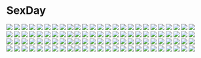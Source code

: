 # SexDay
![](https://konachan.com/image/4db545ebb25c8191bbb4a1dae33a81e8/Konachan.com%20-%2059187%20blush%20cake%20food%20fruit%20green_hair%20hatsune_miku%20hinata_%28magamoto%29%20long_hair%20strawberry%20twintails%20vocaloid%20watermark.jpg)
![](https://konachan.com/jpeg/50e79d5459fcd4215eeef9deeb7abad9/Konachan.com%20-%20173469%20ass%20blonde_hair%20blush%20breast_grab%20breasts%20censored%20game_cg%20iizuki_tasuku%20long_hair%20lovely_x_cation%20nipples%20nude%20penis%20purple_eyes%20pussy%20sex%20wet.jpg)
![](https://konachan.com/image/160269b24d243b6f62866b6ac64d8e0f/Konachan.com%20-%20300950%20brown_eyes%20brown_hair%20cotton%20gloves%20group%20hat%20long_hair%20original%20pantyhose%20robot%20school_uniform%20skirt%20thighhighs%20twintails.jpg)
![](https://konachan.com/image/7f41b7d51456e5ec31512312d4868ac0/Konachan.com%20-%20297176%20blonde_hair%20blush%20brown_eyes%20brown_hair%20green_eyes%20group%20horns%20hoshii_miki%20idolmaster%20long_hair%20minase_iori%20navel%20purple_eyes%20short_hair%20skirt.jpg)
![](https://konachan.com/jpeg/e118a892f745ce7fe984dc94a9cf880a/Konachan.com%20-%20296197%20ass%20bandaid%20breasts%20building%20bunnygirl%20city%20collar%20long_hair%20md230101%20no_bra%20original%20panties%20red_eyes%20skirt%20tail%20techgirl%20underboob%20underwear.jpg)
![](https://konachan.com/jpeg/eb33841ef8d3a4f76652170ab8c824e9/Konachan.com%20-%20282455%20aqua_eyes%20flowers%20foxgirl%20game_cg%20grass%20japanese_clothes%20kimono%20rain%20shiro_%28tenkiame%29%20short_hair%20stairs%20tenkiame%20water%20white_hair%20yuzu_modoki.jpg)
![](https://konachan.com/image/f2efeb2d738e7ce54d35929f9bf48464/Konachan.com%20-%20104428%20akemi_homura%20black_hair%20blonde_hair%20blue_hair%20blush%20kaname_madoka%20long_hair%20miki_sayaka%20pink_hair%20ribbons%20ringo78%20sakura_kyouko%20short_hair%20tomoe_mami.jpg)
![](https://konachan.com/image/5e191d45af8f4b333c40ec42a4caee5f/Konachan.com%20-%20170007%202girls%20armor%20blonde_hair%20blood%20blue_eyes%20cigarette%20gloves%20hellshock%20original%20pointed_ears%20ponytail%20red_eyes%20scar%20short_hair%20smoking%20tattoo.jpg)
![](https://konachan.com/jpeg/e9ea8e25235b4650825b2c5d29510a42/Konachan.com%20-%2018653%20blonde_hair%20long_hair%20orange%20pani_poni_dash%20rebecca_miyamoto%20suit%20sunglasses%20vector.jpg)
![](https://konachan.com/jpeg/019a03be81d21f46929147218ecae601/Konachan.com%20-%2043052%20maid%20mikeou%20pussy%20skirt%20skirt_lift%20uncensored.jpg)
![](https://konachan.com/image/bacf4a5175ae150b62240f90ed79a138/Konachan.com%20-%20268152%20animal_ears%20ass%20barefoot%20breasts%20cleavage%20dress%20jpeg_artifacts%20mikawa_sansen%20original%20panties%20thighhighs%20underwear.jpg)
![](https://konachan.com/image/76f867d4615d0b7399288674944da7a0/Konachan.com%20-%20189886%20aisha_%28elsword%29%20angel%20blonde_hair%20elbow_gloves%20elsword%20gloves%20mage%20maid%20myein%20purple_eyes%20ribbons%20skirt%20staff%20thighhighs%20twintails%20wings.jpg)
![](https://konachan.com/jpeg/7e1017f29cd67466c4da116093821821/Konachan.com%20-%2031086%20kitsu_chiri%20nurse%20sayonara_zetsubou_sensei.jpg)
![](https://konachan.com/jpeg/5a9a05a98939db30472a09de6982d136/Konachan.com%20-%2053787%20black_hair%20f-ism%20japanese_clothes%20kimono%20long_hair%20miko%20murakami_suigun.jpg)
![](https://konachan.com/image/db5120b7512a66b36277a73e13ab4c39/Konachan.com%20-%20216246%20anthropomorphism%20ass%20blonde_hair%20breasts%20cleavage%20elbow_gloves%20gloves%20gray_eyes%20iowa_%28kancolle%29%20long_hair%20skirt%20stars%20thighhighs%20tokorotn.jpg)
![](https://konachan.com/image/8f4640dc5e5ebb6f33fa7aa6b7a67dbd/Konachan.com%20-%2055912%20aika_s_granzchesta%20akira_e_ferrari%20alice_carroll%20alicia_florence%20aria%20aria_pokoteng%20athena_glory%20hime_m_granzchesta%20maa%20mizunashi_akari.jpg)
![](https://konachan.com/image/11c3e6586b90336331320f711a0d0768/Konachan.com%20-%2068128%20konpaku_youmu%20myon%20nude%20short_hair%20sword%20touhou%20weapon.jpg)
![](https://konachan.com/jpeg/9a8d6cbf9750fba7f5cf5cdd762696ee/Konachan.com%20-%20131120%20animal%20original%20school_uniform%20takano_otohiko.jpg)
![](https://konachan.com/image/2bb6dcf5e2bbca65951ea60699b2eaf9/Konachan.com%20-%20299501%202girls%20bili_bili_douga%20bili_girl_22%20bili_girl_33%20blue_hair%20long_hair%20majiang%20red_eyes%20short_hair%20white_hair.jpg)
![](https://konachan.com/image/18ca06869f04acf8fd9b6b121f25ef13/Konachan.com%20-%20103988%20ano_hi_mita_hana_no_namae_wo_bokutachi_wa_mada_shiranai%20clouds%20dress%20honma_meiko%20rushka%20see_through%20sky.jpg)
![](https://konachan.com/image/b70eaa24c01b03a2881176ab25095ebe/Konachan.com%20-%2012778%20herikawa_koishi%20kazami_mizuho%20misumi_kaede%20morino_ichigo%20onegai_teacher.jpg)
![](https://konachan.com/image/c92b397cc1ce8208916c34e48c4b74f8/Konachan.com%20-%2020389%20angel_rabbie%20angelic_serenade%20naruse_chisato.jpg)
![](https://konachan.com/image/838ea2102fead07b7e0f17832ab8e605/Konachan.com%20-%2014944%20all_male%20male%20naruto%20uchiha_sasuke.jpg)
![](https://konachan.com/jpeg/6cd4fe86eec3a3726a2bd86b6d3ea87b/Konachan.com%20-%20252919%20black%20blonde_hair%20bloomers%20bow%20dress%20flandre_scarlet%20flowers%20hat%20long_hair%20ponytail%20red_eyes%20skull%20tagme_%28artist%29%20touhou%20vampire%20wings.jpg)
![](https://konachan.com/jpeg/95a08a17f21f321eed84209c3820aca1/Konachan.com%20-%20245947%20aqua_eyes%20ass%20ass_grab%20black_hair%20bow%20bra%20breast_hold%20breasts%20censored%20cum%20game_cg%20hiiragi_erika%20long_hair%20pussy%20spread_legs%20thighhighs%20underwear.jpg)
![](https://konachan.com/jpeg/c4718ccddc59b57803a73f59542ebd20/Konachan.com%20-%20177553%20bikini%20black_hair%20k10k%20loli%20love_live%21_school_idol_project%20swimsuit%20twintails%20white%20yazawa_nico.jpg)
![](https://konachan.com/image/21f30871f2d7a8184c84912e1a54b33e/Konachan.com%20-%20145592%20ass%20breasts%20brown_eyes%20brown_hair%20chain%20collar%20nipples%20nude%20short_hair%20tagme.jpg)
![](https://konachan.com/image/090178f4c356e47c7ddd43afab349d68/Konachan.com%20-%20304357%20bicolored_eyes%20blonde_hair%20blood%20cape%20doll%20dress%20garter_belt%20ikeuchi_tanuma%20knife%20long_hair%20original.jpg)
![](https://konachan.com/image/365df77fe12574242479b08f505abc36/Konachan.com%20-%20296964%20animal%20bird%20book%20braids%20brown_hair%20clouds%20fate_%28series%29%20jpeg_artifacts%20junpaku_karen%20leaves%20long_hair%20night%20ponytail%20rain%20red_eyes%20sky%20water.jpg)
![](https://konachan.com/jpeg/2d0586ac196cd050dd1219da7ba46b47/Konachan.com%20-%20116591%20blonde_hair%20natsuki_coco%20original%20scan%20school_swimsuit%20swimsuit%20twintails.jpg)
![](https://konachan.com/image/0f43ac687c947014945ce291b4ead6be/Konachan.com%20-%2056012%20all_male%20guitar%20instrument%20male%20maria_holic%20shidou_mariya%20trap.jpg)
![](https://konachan.com/image/f71d616a5c383009182a30695200c88f/Konachan.com%20-%2022806%20suigetsu.jpg)
![](https://konachan.com/image/4938b12bb314a2f7df22944e781d58d9/Konachan.com%20-%2018276%20all_male%20male%20mugen%20samurai_champloo%20signed.jpg)
![](https://konachan.com/image/5674629e4b425ae8452ebce8f98f5e66/Konachan.com%20-%20137284%20escu%3Ade%20gurenka%20kuon_%28gurenka%29%20long_hair%20nekonyan%20panties%20red_eyes%20red_hair%20underwear.jpg)
![](https://konachan.com/jpeg/9ce77e5fa24bd97f271cc6acdd41fcdc/Konachan.com%20-%20213220%20anus%20blonde_hair%20blush%20breasts%20censored%20navel%20nipples%20pussy%20pussy_juice%20rukitsura%20short_hair%20spread_pussy%20thighhighs%20touhou%20wet%20wink%20yellow_eyes.jpg)
![](https://konachan.com/image/9ce138146aeb929e2ae14e584cab307d/Konachan.com%20-%2097038%20mugon%20original%20ruins%20scenic%20water%20waterfall.jpg)
![](https://konachan.com/image/8927f147f86a516684e72d096ff33723/Konachan.com%20-%20184253%20anus%20ass%20black_hair%20blue_eyes%20breasts%20censored%20condom%20kurasaki_aya%20long_hair%20nipples%20original%20penis%20ponytail%20pussy%20tears.jpg)
![](https://konachan.com/jpeg/c4518d9f079aac60945b72927ca89dba/Konachan.com%20-%20275365%20animal_ears%20aqua_eyes%20asahikawa_hiyori%20bed%20dress%20food%20gray_hair%20hoodie%20original%20pantyhose%20short_hair%20signed%20waifu2x.jpg)
![](https://konachan.com/image/7b451aa087e20d19f16109970e6755ad/Konachan.com%20-%20109436%20blue_hair%20bow%20denpa_onna_to_seishun_otoko%20momonokizmen%20niwa_makoto%20ribbons%20school_uniform%20space%20stars%20touwa_erio%20twintails.jpg)
![](https://konachan.com/jpeg/1af472f0d690a9289a148f538df7525c/Konachan.com%20-%20258437%20aroha_j%20bell%20breasts%20cleavage%20crossover%20drink%20flowers%20food%20group%20headband%20kizuna_ai%20long_hair%20navel%20ponytail%20rose%20shorts%20twintails%20wink%20wristwear.jpg)
![](https://konachan.com/jpeg/7d2cf62ee13ab3063f1f25d83b895deb/Konachan.com%20-%20241116%20annin_doufu%20hoshi_shouko%20idolmaster%20idolmaster_cinderella_girls%20idolmaster_cinderella_girls_starlight_stage%20koshimizu_sachiko%20shirasaka_koume.jpg)
![](https://konachan.com/image/ff5a4dd1b0519b3b3e5c45400583a731/Konachan.com%20-%20275343%20ass%20blush%20brown_eyes%20brown_hair%20dark_skin%20nude%20original%20pointed_ears%20yui.h.jpg)
![](https://konachan.com/image/d9ac4c9d584b97ce40259f3e18749779/Konachan.com%20-%2073221%20brown_hair%20caidychen%20flute%20hakurei_reimu%20instrument%20japanese_clothes%20long_hair%20miko%20ribbons%20touhou.jpg)
![](https://konachan.com/image/9bb5069e0020c26b72604a259fb38fd4/Konachan.com%20-%20277556%202girls%20aqua_eyes%20aqua_hair%20bow%20cirno%20clouds%20daiyousei%20dress%20fairy%20green_eyes%20green_hair%20kneehighs%20leaves%20short_hair%20sky%20touhou%20tree%20wings.jpg)
![](https://konachan.com/jpeg/213caae1966906b92f006974d95e2ebf/Konachan.com%20-%20229827%20bai_yemeng%20black_eyes%20brown_hair%20choker%20close%20cropped%20hat%20long_hair%20original%20tattoo%20tian_ling_qian_ye%20waifu2x.jpg)
![](https://konachan.com/image/2976cc101f7e5e94fbd0fa86daf930e0/Konachan.com%20-%20111412%20animal_ears%20catgirl%20hiyoko_strike%21%20kagami_utakata%20school_uniform%20yuuki_shinichi.jpg)
![](https://konachan.com/jpeg/a1650709297b1d5d368d1ef71bb7b50b/Konachan.com%20-%20279517%20animal_ears%20ass%20blush%20brown_eyes%20brown_hair%20bunny_ears%20bunnygirl%20chitosezaka_suzu%20loli%20long_hair%20panties%20scan%20tail%20thighhighs%20topless%20underwear.jpg)
![](https://konachan.com/jpeg/27e45d8080636ae0c36fbe7a3e04e7d4/Konachan.com%20-%2089710%20game_cg%20green_eyes%20mikagami_mamizu%20neko_koi%20pink_hair%20toono_sayaka%20whirlpool.jpg)
![](https://konachan.com/jpeg/9da68ece76c7013c0c351a45aa64a715/Konachan.com%20-%2089305%20animal_ears%20black_hair%20blush%20ch%40r%20long_hair%20necro-san%20original%20panties%20skirt%20striped_panties%20thighhighs%20tie%20underwear%20yellow_eyes.jpg)
![](https://konachan.com/jpeg/d6f1ca30daf3fdba2d2716fc3d2f8c34/Konachan.com%20-%2050506%20bow_%28weapon%29%20weapon%20white.jpg)
![](https://konachan.com/jpeg/81dd5f4c986e79b89c2564f9a6665fd8/Konachan.com%20-%20134732%20aqua_hair%20blanc%20blue_eyes%20bodysuit%20braids%20breasts%20cleavage%20garter%20group%20navel%20neptune%20noire%20pururut%20red_eyes%20skintight%20tsunako%20twintails%20vert.jpg)
![](https://konachan.com/image/faf47cf445bbc2e4331cd82f155053a1/Konachan.com%20-%2088685%20aliasing%20headphones%20kagamine_len%20kagamine_rin%20male%20vocaloid.jpg)
![](https://konachan.com/image/9346443276eae6ec2ed8c051a47a8d34/Konachan.com%20-%2047363%20bijou%20boss%20cappy%20dexter%20hamtaro%20hamtaro_%28character%29%20howdy%20jingle%20maxwell%20oxnard%20panda_%28character%29%20pashmina%20penelope_%28hamtaro%29%20sandy%20snoozer%20stan.jpg)
![](https://konachan.com/image/5ee0c062bf73ff7e6baccca0c29a8b8f/Konachan.com%20-%2028816%20fuura_kafuka%20sayonara_zetsubou_sensei.jpg)
![](https://konachan.com/image/c24c220f21ddd696eba3dae6a9563d5f/Konachan.com%20-%20193218%202girls%20christmas%20kaki_s%20karin_%28p%26d%29%20nephthys_%28p%26d%29%20puzzle_%26_dragons%20tagme.jpg)
![](https://konachan.com/image/4ee473fe909bc361a9f600f5398fff0f/Konachan.com%20-%20289440%20blue_eyes%20blush%20brown_hair%20clouds%20food%20gibun_%28sozoshu%29%20japanese_clothes%20kimono%20moon%20original%20short_hair%20sky%20umbrella.jpg)
![](https://konachan.com/jpeg/6503567f4f87032b4aa6e40c03750ee7/Konachan.com%20-%20286726%20blush%20bra%20breasts%20brown_eyes%20close%20cropped%20nanami_yuuno%20nipples%20original%20petals%20purple_hair%20ribbons%20school_uniform%20sousouman%20underwear%20undressing%20wet.jpg)
![](https://konachan.com/jpeg/5c50c8d9d0e184004849af1cd299c67c/Konachan.com%20-%20198472%20alyssa718%20aqua_eyes%20flowers%20hatsune_miku%20long_hair%20pink_hair%20sakura_miku%20skirt%20vocaloid.jpg)
![](https://konachan.com/image/b4edd0c5c90bbb89666ce772b19a065a/Konachan.com%20-%20241828%2021yc_%28september_breeze%29%20breasts%20brown_hair%20gun%20koutetsujou_no_kabaneri%20mumei_%28kabaneri%29%20red_eyes%20ribbons%20short_hair%20signed%20weapon.jpg)
![](https://konachan.com/jpeg/5a5248b743151803d5235c5a31616873/Konachan.com%20-%2071575%20japanese_clothes%20katana%20konpaku_youmu%20rokuwata_tomoe%20short_hair%20sword%20touhou%20weapon%20white_hair%20yellow_eyes.jpg)
![](https://konachan.com/jpeg/f8fe427d9c9e6db60de00f879c863b5a/Konachan.com%20-%20258188%20apron%20aqua_eyes%20ass%20blend_s%20blush%20breasts%20censored%20condom%20gloves%20headdress%20long_hair%20navel%20nipples%20no_bra%20paizuri%20penis%20pussy%20sex%20topless%20wink.jpg)
![](https://konachan.com/jpeg/196938dd68e0bc542efd47ada051a31c/Konachan.com%20-%20263169%20animal%20ass%20barefoot%20bird%20breast_grab%20breasts%20dress%20karibuchi_takami%20navel%20nipples%20nude%20purple_eyes%20purple_hair%20sketch%20tail%20third-party_edit%20wink.jpg)
![](https://konachan.com/image/6b878f4a89be4acb4d1dbadab1e0283b/Konachan.com%20-%20292438%20anthropomorphism%20anus%20azur_lane%20blue_eyes%20breasts%20formidable_%28azur_lane%29%20illustrious_%28azur_lane%29%20jyt%20long_hair%20pussy%20twintails%20uncensored%20white_hair.jpg)
![](https://konachan.com/image/8fa9c8043b33f9da2b739cbb9bd297a8/Konachan.com%20-%2043116%20airi%20nanael%20panties%20queen%27s_blade%20skirt%20skirt_lift%20tagme%20thighhighs%20underwear.jpg)
![](https://konachan.com/jpeg/8f7ea8aa11f778a45bc12c224d50e4e3/Konachan.com%20-%20150517%20aqua_eyes%20blonde_hair%20long_hair%20sakakidani%20tagme.jpg)
![](https://konachan.com/jpeg/2b055438b3d588104672c53e6f079215/Konachan.com%20-%20304844%20beatrice_%28re%3Azero%29%20cake%20drink%20food%20pabo%20re%3Azero_kara_hajimeru_isekai_seikatsu.jpg)
![](https://konachan.com/jpeg/78f937af92f755deedd51e0d40d953fa/Konachan.com%20-%20287963%20anthropomorphism%20blush%20breasts%20brown_hair%20cleavage%20dress%20girls_frontline%20long_hair%20red_eyes%20signed%20third-party_edit%20torrentduck%20white.jpg)
![](https://konachan.com/jpeg/07848858a4883b02e6fa52d1eaf3c5d9/Konachan.com%20-%2097742%20black_hair%20blue_hair%20boots%20cape%20dress%20gloves%20group%20gun%20hat%20hatsuko%20headband%20long_hair%20pink_hair%20red_hair%20ribbons%20short_hair%20sword%20tomoe_mami%20weapon.jpg)
![](https://konachan.com/image/a1b1fdc55312684db517f414ccfa1cbb/Konachan.com%20-%2073889%20glasses%20hatsune_miku%20sakura_miku%20sukage%20twintails%20vocaloid.jpg)
![](https://konachan.com/image/a333d199741e8997aaeb7973c3afcafd/Konachan.com%20-%2031325%20onegai_twins.jpg)
![](https://konachan.com/image/938f9dfc9fa4855d807ee8f0dd16018a/Konachan.com%20-%20189385%202girls%20animal%20bird%20dress%20flowers%20gray_eyes%20green_eyes%20green_hair%20hat%20hug_%28yourhug%29%20ribbons%20shoujo_ai%20soga_no_tojiko%20sunflower%20touhou%20white_hair.jpg)
![](https://konachan.com/jpeg/d6e02db738fa940a0615c8eca2b9217a/Konachan.com%20-%2089942%20aonoe%20green_eyes%20kagamine_rin%20vocaloid.jpg)
![](https://konachan.com/jpeg/1f84b2d92c8c2d63582c034cf2fa8c9d/Konachan.com%20-%20238369%20akashio%20animal_ears%20anthropomorphism%20ass%20blonde_hair%20blush%20foxgirl%20game_console%20gloves%20kemono_friends%20kneehighs%20long_hair%20orange_eyes%20skirt%20tail%20white.jpg)
![](https://konachan.com/image/a140c595bc09c80df0453a1fa2140185/Konachan.com%20-%20258220%20aonegi%20blue_eyes%20blush%20breasts%20cleavage%20fang%20kaguya_luna%20the_moon_studio%20thighhighs%20twintails%20white_hair%20wink%20wristwear%20zettai_ryouiki.jpg)
![](https://konachan.com/image/dac617c94d1d9c029903e68de9789ee7/Konachan.com%20-%20197928%20blue_eyes%20blush%20breasts%20hinata_nao%20kamimori_airi%20moonstone_cherry%20nipples%20panties%20scan%20school_uniform%20skirt%20skirt_lift%20underwear.jpg)
![](https://konachan.com/jpeg/0c6541581640746907773a6662d0aa44/Konachan.com%20-%20245946%20anus%20ass%20ass_grab%20breasts%20brown_hair%20censored%20game_cg%20long_hair%20night%20nipples%20panties%20panty_pull%20pantyhose%20pussy%20pussy_juice%20underwear%20yellow_eyes.jpg)
![](https://konachan.com/image/0e0b583596af5cbe76523bb131fa1e92/Konachan.com%20-%20219807%20bed%20blonde_hair%20blush%20bra%20breasts%20cleavage%20drink%20ellen_baker%20green_eyes%20hasaya%20new_horizon%20skirt%20underwear.jpg)
![](https://konachan.com/image/fb4fc1eaf0df53d18239d9a99547e336/Konachan.com%20-%20179507%20animal%20black_hair%20dress%20elbow_gloves%20gloves%20original%20paradise_%28pffk%29%20pixiv_fantasia%20scarf%20short_hair%20swd3e2%20thighhighs.jpg)
![](https://konachan.com/image/e0489fd2ac151d87f78ce886869b351f/Konachan.com%20-%2087296%20bow%20brown_eyes%20brown_hair%20dress%20hakurei_reimu%20haniwa%20japanese_clothes%20long_hair%20miko%20touhou%20water%20wet.jpg)
![](https://konachan.com/jpeg/c705712db00b44535a539a7d1eec9262/Konachan.com%20-%2069605%20bra%20game_cg%20hachikazuki_chizuru%20nipples%20open_shirt%20panties%20panty_pull%20school_uniform%20skyfish%20thighhighs%20underwear.jpg)
![](https://konachan.com/image/e8c0524d375fbc7290944fbda8bc7fc3/Konachan.com%20-%20242168%20anal%20anus%20ass%20black_hair%20blindfold%20breasts%20cropped%20feguimel%20kneehighs%20long_hair%20nipples%20nude%20original%20pussy%20uncensored%20vibrator%20wet.jpg)
![](https://konachan.com/jpeg/3cd89904442870db0687ecf4f7e6efc8/Konachan.com%20-%20149735%20blue_eyes%20brown_hair%20glasses.jpg)
![](https://konachan.com/image/c922b884f264f6ed380239d8fe8f2ad8/Konachan.com%20-%20283458%20akatsuki_yuni%20blonde_hair%20blush%20drink%20marugoshi_%28burger54%29%20navel%20nude%20onsen%20pink_eyes%20sake%20short_hair%20towel%20uni_channel%20water.jpg)
![](https://konachan.com/image/10adb9de09aa8e4cc6497890717ab373/Konachan.com%20-%2035741%20azuma_mayumi%20erementar_gerad%20erementar_gerad_ao_no_senki.jpg)
![](https://konachan.com/image/ae335145f676e18472adef907a572832/Konachan.com%20-%2070349%20doll%20dress%20forest%20hat%20hourai%20katana%20knife%20maid%20miko%20moon%20myon%20night%20ofuda%20red_eyes%20ribbons%20sky%20stars%20sword%20touhou%20tree%20vampire%20weapon%20wings%20witch.jpg)
![](https://konachan.com/image/a8199d982c45482f76d49166eacf6d03/Konachan.com%20-%20225414%20ass%20blonde_hair%20blush%20breasts%20danfer3%20long_hair%20nude%20original%20pussy%20sideboob%20uncensored.jpg)
![](https://konachan.com/jpeg/2b0bc4719d5d6b12b1c7d5829dc6aa50/Konachan.com%20-%20168677%20aqua_eyes%20ass%20blonde_hair%20game_cg%20green_eyes%20green_hair%20hinata_mutsuki%20long_hair%20navel%20nopan%20school_uniform%20skirt%20skyfish%20thighhighs%20tie%20wings.jpg)
![](https://konachan.com/image/44be160e0dc20e6c5a52f4e0d78578b6/Konachan.com%20-%2021110%20amakase_miharu%20da_capo%20petals%20suzuhira_hiro.jpg)
![](https://konachan.com/image/d75a35a0becf98f2257c91c18a8cf180/Konachan.com%20-%20276838%202girls%20aqua_eyes%20azur_lane%20cat_smile%20fang%20headband%20loli%20long_hair%20pink_eyes%20pink_hair%20shorts%20signed%20skirt%20takashiru%20thighhighs%20twintails%20wink.jpg)
![](https://konachan.com/jpeg/fa294b91a8184695fb6ccad472466604/Konachan.com%20-%20214462%20aqua_hair%20armor%20blood%20brown_eyes%20cropped%20fire_emblem%20headband%20kanya%20pink_hair%20spear%20third-party_edit%20twintails%20waifu2x%20weapon%20white.jpg)
![](https://konachan.com/image/b061cf205e9a972aa20a4e96deed765b/Konachan.com%20-%2099794%20breasts%20flat_chest%20futaba_channel_2%20game_cg%20genderswap%20loli%20ninoko%20nipples%20pink_eyes%20pink_hair%20shiina_yuuki.jpg)
![](https://konachan.com/jpeg/9d02455ab66970f0c0128bb1a4362d09/Konachan.com%20-%20235907%203d%20building%20landscape%20nobody%20original%20scenic%20tree%20waisshu_%28sougyokyuu%29%20water.jpg)
![](https://konachan.com/image/f9f19d130b4b22df9fb096ba11a75568/Konachan.com%20-%20303355%20aliasing%20code%3Aqualia%20lucia_%28code%3Aqualia%29%20polychromatic%20robot%20techgirl%20yoaferia.jpg)
![](https://konachan.com/jpeg/2499afa31c62c6313b35989e9827a3d0/Konachan.com%20-%20150721%20game_cg%20kanojo_to_ore_to_koibito_to%20marui%20mihagino_konoka%20pulltop.jpg)
![](https://konachan.com/image/c31850ed91153d22ed735a084f4d2351/Konachan.com%20-%20206680%20beatmania%20beatmania_iidx%20food%20fruit%20loli%20miji_%28artist%29%20no_bra%20nopan%20panty_pull%20rche%20see_through%20strawberry%20thighhighs%20undressing%20wings%20zettai_ryouiki.jpg)
![](https://konachan.com/jpeg/122e113c837b0e70ccd7c56431a821e4/Konachan.com%20-%20138826%202girls%20accel_world%20black_hair%20brown_eyes%20kouzuki_yuniko%20kuro_yuki_hime%20long_hair%20nude%20nyantype%20ponytail%20red_hair%20scan%20towel.jpg)
![](https://konachan.com/image/f5b3d92d10529052e92a172d95cd48e9/Konachan.com%20-%2092322%20hazuki%20tsukuyomi_moon_phase.jpg)
![](https://konachan.com/image/e376900641de1552e0ea352d8039d0e9/Konachan.com%20-%20273794%20animal%20cat%20fish%20original%20oropi%20scenic.jpg)
![](https://konachan.com/jpeg/e5d8c54d2b3704004baae6866b492f03/Konachan.com%20-%20277179%20blush%20brown_hair%20close%20fang%20gradient%20hoodie%20loli%20long_hair%20original%20pantyhose%20red_eyes%20twintails%20umeko_machi%20wink.jpg)
![](https://konachan.com/image/6cb843fef3a02986f170ab0ef4a8affd/Konachan.com%20-%2079641%20hatsune_miku%20no_bra%20open_shirt%20panties%20striped_panties%20twintails%20underwear%20vocaloid.jpg)
